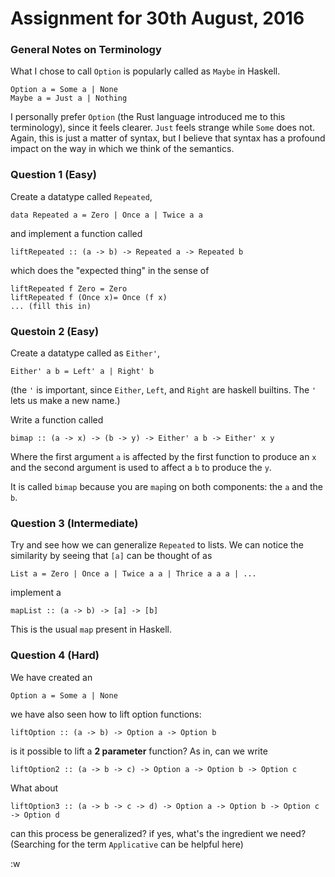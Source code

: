 # Assignment for 30th August, 2016

### General Notes on Terminology

What I chose to call `Option` is popularly called as `Maybe` in Haskell.
```
Option a = Some a | None
Maybe a = Just a | Nothing
```

I personally prefer `Option` (the Rust language introduced me to this
terminology), since it feels clearer. `Just` feels strange while `Some` does
not. Again, this is just a matter of syntax, but I believe that syntax
has a profound impact on the way in which we think of the semantics.


### Question 1 (Easy)

Create a datatype called `Repeated`,
```
data Repeated a = Zero | Once a | Twice a a
```

and implement a function called

```
liftRepeated :: (a -> b) -> Repeated a -> Repeated b
```

which does the "expected thing" in the sense of

```
liftRepeated f Zero = Zero
liftRepeated f (Once x)= Once (f x)
... (fill this in)
```

### Questoin 2 (Easy)

Create a datatype called as `Either'`,
```
Either' a b = Left' a | Right' b
```
(the `'` is important, since `Either`, `Left`, and `Right` are haskell
builtins. The `'` lets us make a new name.)

Write a function called
```
bimap :: (a -> x) -> (b -> y) -> Either' a b -> Either' x y
```

Where the first argument `a` is affected by the first function to produce an `x`
and the second argument is used to affect a `b` to produce the `y`.

It is called `bimap` because you are `map`ing on both components: the `a` and the
`b`.


### Question 3 (Intermediate)

Try and see how we can generalize `Repeated` to lists. We can notice the
similarity by seeing that `[a]` can be thought of as 
```
List a = Zero | Once a | Twice a a | Thrice a a a | ... 
```

implement a
```
mapList :: (a -> b) -> [a] -> [b]
```
This is the usual `map` present in Haskell.


### Question 4 (Hard)

We have created an 
```
Option a = Some a | None
```

we have also seen how to lift option functions:
```
liftOption :: (a -> b) -> Option a -> Option b
```

is it possible to lift a __2 parameter__ function? As in, can we write
```
liftOption2 :: (a -> b -> c) -> Option a -> Option b -> Option c
```

What about
```
liftOption3 :: (a -> b -> c -> d) -> Option a -> Option b -> Option c -> Option d
```

can this process be generalized? if yes, what's the ingredient we need?
(Searching for the term `Applicative` can be helpful here)

:w

